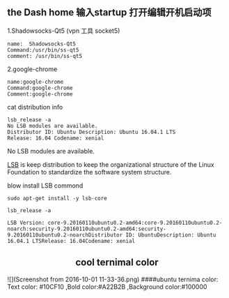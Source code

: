 ## the Dash home 输入startup 打开编辑开机启动项

1.Shadowsocks-Qt5 \(vpn 工具 socket5\)

```shell
name:  Shadowsocks-Qt5
Command:/usr/bin/ss-qt5
comment: /usr/bin/ss-qt5
```

2.google-chrome

```shell
name:google-chrome
Command:google-chrome
Comment:google-chrome
```

cat distribution info
```shell
lsb_release -a
No LSB modules are available. 
Distributor ID: Ubuntu Description: Ubuntu 16.04.1 LTS
Release: 16.04 Codename: xenial

```
No LSB modules are available.

[LSB](https://en.wikipedia.org/wiki/Linux_Standard_Base)
is keep distribution to keep 
the organizational structure of the Linux Foundation to standardize the software system structure.

blow install LSB commond
```shell
sudo apt-get install -y lsb-core

lsb_release -a

LSB Version: core-9.20160110ubuntu0.2-amd64:core-9.20160110ubuntu0.2-noarch:security-9.20160110ubuntu0.2-amd64:security-9.20160110ubuntu0.2-noarchDistributor ID: UbuntuDescription: Ubuntu 16.04.1 LTSRelease: 16.04Codename: xenial
```

## <center>cool ternimal color</center>


![](Screenshot from 2016-10-01 11-33-36.png)
####ubuntu ternima color: Text color: #10CF10 ,Bold color:#A22B2B ,Background color:#100000


